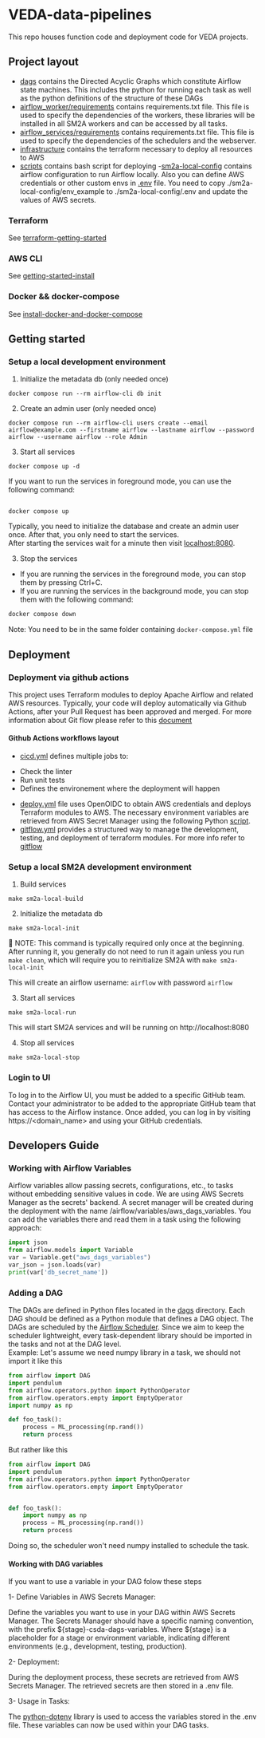 # VEDA-data-pipelines

This repo houses function code and deployment code for VEDA projects.

## Project layout

- [dags](./dags/) contains the Directed Acyclic Graphs which constitute Airflow state machines. This includes the python for running each task as well as the python definitions of the structure of these DAGs
- [airflow_worker/requirements](./airflow_worker/requirements.txt) contains requirements.txt file. This file is used to specify the dependencies of the workers, these libraries will be installed in all SM2A workers and can be accessed by all tasks.
- [airflow_services/requirements](./airflow_services/requirements.txt) contains requirements.txt file. This file is used to specify the dependencies of the schedulers and the webserver.
- [infrastructure](./infrastructure/) contains the terraform necessary to deploy all resources to AWS
- [scripts](./scripts/) contains bash script for deploying
-[sm2a-local-config](./sm2a-local-config) contains airflow configuration to run Airflow locally. 
Also you can define AWS credentials or other custom envs in [.env](./sm2a-local-config/env_example) file. You need
to copy ./sm2a-local-config/env_example to ./sm2a-local-config/.env and update the values of AWS secrets.

### Terraform

See [terraform-getting-started](https://developer.hashicorp.com/terraform/tutorials/aws-get-started/install-cli)

### AWS CLI

See [getting-started-install](https://docs.aws.amazon.com/cli/latest/userguide/getting-started-install.html)

### Docker && docker-compose
See [install-docker-and-docker-compose](https://docs.docker.com/compose/install/)

## Getting started

### Setup a local development environment

1. Initialize the metadata db (only needed once)

```shell
docker compose run --rm airflow-cli db init
```

2. Create an admin user (only needed once)

```shell
docker compose run --rm airflow-cli users create --email airflow@example.com --firstname airflow --lastname airflow --password airflow --username airflow --role Admin
```

3. Start all services

```shell
docker compose up -d
```

If you want to run the services in foreground mode, you can use the following command:
```shell

docker compose up
```

Typically, you need to initialize the database and create an admin user once. After that, you only need to start the services. <br>
After starting the services wait for a minute then visit [localhost:8080](localhost:8080).


3. Stop the services
- If you are running the services in the foreground mode, you can stop them by pressing Ctrl+C.
- If you are running the services in the background mode, you can stop them with the following command:
```bash
docker compose down
```
Note: You need to be in the same folder containing `docker-compose.yml` file


## Deployment

### Deployment via github actions

This project uses Terraform modules to deploy Apache Airflow and related AWS resources. Typically, your code will deploy automatically via Github Actions, after your Pull Request has been approved and merged. For more information about Git flow please refer to this [document](https://github.com/NASA-IMPACT/csda-data-pipelines/blob/dev/GITFLOW.md) <br>

#### Github Actions workflows layout
- [cicd.yml](./.github/workflows/cicd.yml) defines multiple jobs to:
* Check the linter
* Run unit tests
* Defines the environement where the deployment will happen
- [deploy.yml](./.github/workflows/deploy.yml) file uses OpenOIDC to obtain AWS credentials and deploys Terraform modules to AWS. The necessary environment variables are retrieved from AWS Secret Manager using the following Python [script](./scripts/generate_env_file.py).
- [gitflow.yml](./.github/workflows/gitflow.yml) provides a structured way to manage the development, testing, and deployment of terraform modules. For more info refer to [gitflow](https://github.com/NASA-IMPACT/csda-data-pipelines/blob/dev/GITFLOW.md)


### Setup a local SM2A development environment
1. Build services
```shell
make sm2a-local-build
```

2. Initialize the metadata db

```shell
make sm2a-local-init
```
🚨 NOTE: This command is typically required only once at the beginning. 
After running it, you generally do not need to run it again unless you run `make clean`,
which will require you to reinitialize SM2A with `make sm2a-local-init`

This will create an airflow username: `airflow` with password `airflow`

3. Start all services

```shell
make sm2a-local-run
```
This will start SM2A services and will be running on http://localhost:8080

4. Stop all services

```shell
make sm2a-local-stop
```

### Login to UI
To log in to the Airflow UI, you must be added to a specific GitHub team.
Contact your administrator to be added to the appropriate GitHub team that has access to the Airflow instance.
Once added, you can log in by visiting https://<domain_name> and using your GitHub credentials.

## Developers Guide

### Working with Airflow Variables
Airflow variables allow passing secrets, configurations, etc., to tasks without embedding sensitive values in code.
We are using AWS Secrets Manager as the secrets' backend. A secret manager will be created during the deployment with
the name <prefix>/airflow/variables/aws_dags_variables. You can add the variables there and read them in a task using
the following approach:
```python
import json
from airflow.models import Variable
var = Variable.get("aws_dags_variables")
var_json = json.loads(var)
print(var['db_secret_name'])
```

### Adding a DAG
The DAGs are defined in Python files located in the [dags](./dags/) directory. Each DAG should be defined as a Python module that defines a DAG object. The DAGs are scheduled by  the [Airflow Scheduler](https://airflow.apache.org/docs/apache-airflow/stable/administration-and-deployment/scheduler.html#scheduler). Since we aim to keep the scheduler lightweight, every task-dependent library should be imported in the tasks and not at the DAG level. <br>
Example: Let's assume we need numpy library in a task, we should not import it like this
```python
from airflow import DAG
import pendulum
from airflow.operators.python import PythonOperator
from airflow.operators.empty import EmptyOperator
import numpy as np

def foo_task():
    process = ML_processing(np.rand())
    return process
```

But rather like this
```python
from airflow import DAG
import pendulum
from airflow.operators.python import PythonOperator
from airflow.operators.empty import EmptyOperator


def foo_task():
    import numpy as np
    process = ML_processing(np.rand())
    return process
```
Doing so, the scheduler won't need numpy installed to schedule the task.

#### Working with DAG variables
If you want to use a variable in your DAG folow these steps

1- Define Variables in AWS Secrets Manager:

Define the variables you want to use in your DAG within AWS Secrets Manager.
The Secrets Manager should have a specific naming convention, with the prefix ${stage}-csda-dags-variables. Where ${stage} is a placeholder for a stage or environment variable, indicating different environments (e.g., development, testing, production).

2- Deployment:

During the deployment process, these secrets are retrieved from AWS Secrets Manager.
The retrieved secrets are then stored in a .env file.

3- Usage in Tasks:

The [python-dotenv](https://pypi.org/project/python-dotenv/) library is used to access the variables stored in the .env file.
These variables can now be used within your DAG tasks.


